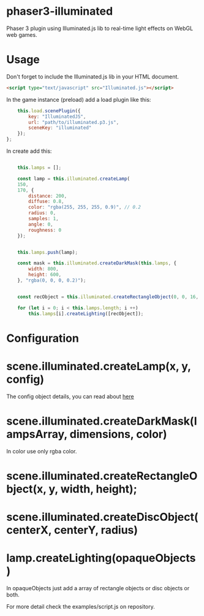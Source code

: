 # phaser3-illuminated
Phaser 3 plugin using Illuminated.js lib to real-time light effects on WebGL web games.

# Usage
Don't forget to include the Illuminated.js lib in your HTML document.

```html
<script type="text/javascript" src="Illuminated.js"></script>
```

In the game instance (preload) add a load plugin like this:
```javascript
    this.load.scenePlugin({
        key: "IlluminatedJS",
        url: "path/to/illuminated.p3.js",
        sceneKey: "illuminated"
    });
};
```
In create add this:
```javascript

    this.lamps = [];

    const lamp = this.illuminated.createLamp(
    150, 
    170, {
        distance: 200,
        diffuse: 0.8,
        color: "rgba(255, 255, 255, 0.9)", // 0.2
        radius: 0,
        samples: 1,
        angle: 0,
        roughness: 0
    });


    this.lamps.push(lamp);

    const mask = this.illuminated.createDarkMask(this.lamps, {
        width: 800,
        height: 600,
    }, "rgba(0, 0, 0, 0.2)");


    const recObject = this.illuminated.createRectangleObject(0, 0, 16, 24);

    for (let i = 0; i < this.lamps.length; i ++)
        this.lamps[i].createLighting([recObject]);
```

# Configuration

# scene.illuminated.createLamp(x, y, config)
The config object details, you can read about [here](http://greweb.me/2012/05/illuminated-js-2d-lights-and-shadows-rendering-engine-for-html5-applications/)

# scene.illuminated.createDarkMask(lampsArray, dimensions, color)
In color use only rgba color.

# scene.illuminated.createRectangleObject(x, y, width, height);

# scene.illuminated.createDiscObject(centerX, centerY, radius)

# lamp.createLighting(opaqueObjects)
In opaqueObjects just add a array of rectangle objects or disc objects or both.

For more detail check the examples/script.js on repository.
